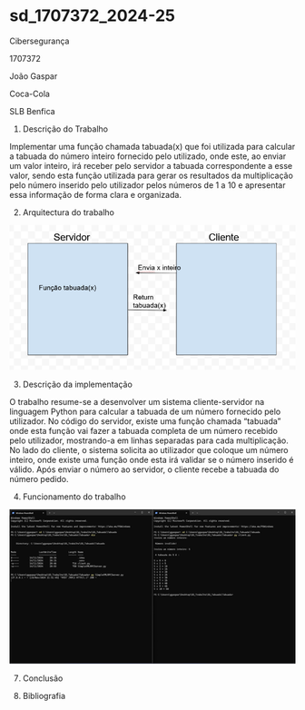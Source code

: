 # sd_1707372_2024-25

Cibersegurança
 
1707372

João Gaspar

Coca-Cola

SLB Benfica

1. Descrição do Trabalho

Implementar uma função chamada tabuada(x) que foi utilizada para calcular a tabuada do número inteiro fornecido pelo utilizado, onde este, ao enviar um valor inteiro, irá receber pelo servidor a tabuada correspondente a esse valor, sendo esta função utilizada para gerar os resultados da multiplicação pelo número inserido pelo utilizador pelos números de 1 a 10 e apresentar essa informação de forma clara e organizada.	

2. Arquitectura do trabalho

![Fotografia da Arquitetura do Trabalho](/Trabalho/Arquitetura_Trabalho.png)

3. Descrição da implementação

O trabalho resume-se a desenvolver um sistema cliente-servidor na linguagem Python para calcular a tabuada de um número fornecido pelo utilizador. No código do servidor, existe uma função chamada “tabuada” onde esta função vai fazer a tabuada completa de um número recebido pelo utilizador, mostrando-a em linhas separadas para cada multiplicação. No lado do cliente, o sistema solicita ao utilizador que coloque um número inteiro, onde existe uma função onde esta irá validar se o número inserido é válido. Após enviar o número ao servidor, o cliente recebe a tabuada do número pedido. 

4. Funcionamento do trabalho

![Fotografia do Trabalho a Funcionar](/Trabalho/Trabalho_Fun%C3%A7%C3%A3o.png)

7. Conclusão
 
8. Bibliografia
